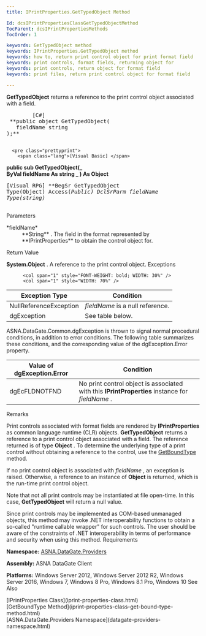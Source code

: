 ```yaml
---
title: IPrintProperties.GetTypedObject Method

Id: dcsIPrintPropertiesClassGetTypedObjectMethod
TocParent: dcsIPrintPropertiesMethods
TocOrder: 1

keywords: GetTypedObject method
keywords: IPrintProperties.GetTypedObject method
keywords: how to, return print control object for print format field
keywords: print controls, format fields, returning object for
keywords: print controls, return object for format field
keywords: print files, return print control object for format field

---
```


**GetTypedObject** returns a reference to the print control object associated with a field.
<pre class="prettyprint">
        <span class="lang">[C#]</span>
 **public object GetTypedObject(
   fieldName string
);** 
      </pre>
      <pre class="prettyprint">
        <span class="lang">[Visual Basic] </span>
 **public sub GetTypedObject(_<br />   ByVal   fieldName As string _
) As Object** 
      </pre>
      <pre class="prettyprint">
        <span class="lang">[Visual RPG]</span>
 **BegSr GetTypedObject Type(Object) Access(*Public)
   DclSrParm fieldName Type(*string)** 
        <br />
      </pre>

Parameters

<dl>
        <dt>
 *fieldName* 
        </dt>
        <dd>
 **String** .  The field in the format represented by **IPrintProperties** 
						to obtain the control object for.
					</dd>
</dl>

Return Value

**System.Object** . A reference to the print control object. 
Exceptions


          <col span="1" style="FONT-WEIGHT: bold; WIDTH: 30%" />
          <col span="1" style="WIDTH: 70%" />

| Exception Type | Condition |
| ---- | ---- |
| NullReferenceException | *fieldName* is a null reference. |
| dgException | See table below. |



ASNA.DataGate.Common.dgException is thrown to signal normal procedural conditions, in addition to error conditions. The following table summarizes these conditions, and the corresponding value of the <span>dgException.Error</span> property.



| Value of dgException.Error | Condition |
| ---- | ---- |
| <p>dgEcFLDNOTFND | No print control object is associated with this **IPrintProperties** instance for *fieldName* . |



Remarks

Print controls associated with format fields are rendered by **IPrintProperties** as common language runtime (CLR) objects. **GetTypedObject** returns a reference to a print control object associated with a field. The reference returned is of type **Object** . To determine the underlying type of a print control without obtaining a reference to the control, use the [GetBoundType](iprint-properties-class-get-bound-type-method.html) method.

If no print control object is associated with *fieldName* , an exception is raised. Otherwise, a reference to an instance of **Object** is returned, which is the run-time print control object. 

Note that not all print controls may be instantiated at file open-time. In this case, **GetTypedObject** will return a null value. 

Since print controls may be implemented as COM-based unmanaged objects, this method may invoke .NET interoperability functions to obtain a so-called "runtime callable wrapper" for such controls. The user should be aware of the constraints of .NET interoperability in terms of performance and security when using this method.
Requirements

<span> **Namespace:** [ ASNA.DataGate.Providers](datagate-providers-namespace.html) </span> 

<span> **Assembly:** ASNA DataGate Client</span> 

<span> **Platforms:** Windows Server 2012, Windows Server 2012 R2, Windows Server 2016, Windows 7, Windows 8 Pro, Windows 8.1 Pro, Windows 10</span>
See Also

<dl />
      <span>
        [IPrintProperties Class](iprint-properties-class.html)
        <br />
        [GetBoundType Method](iprint-properties-class-get-bound-type-method.html)
        <br />
        [ASNA.DataGate.Providers Namespace](datagate-providers-namespace.html)
      </span>

